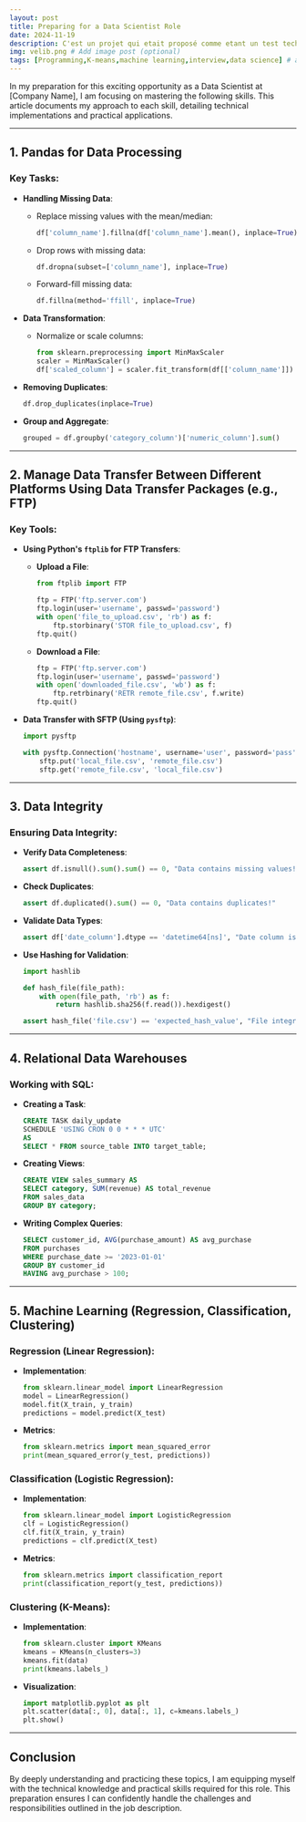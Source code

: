 ```yaml
---
layout: post
title: Preparing for a Data Scientist Role 
date: 2024-11-19
description: C'est un projet qui etait proposé comme etant un test technique pour le poste stagiaire data scientist
img: velib.png # Add image post (optional)
tags: [Programming,K-means,machine learning,interview,data science] # add tag
---
```



In my preparation for this exciting opportunity as a Data Scientist at [Company Name], I am focusing on mastering the following skills. This article documents my approach to each skill, detailing technical implementations and practical applications.

---

## **1. Pandas for Data Processing**

### **Key Tasks**:
- **Handling Missing Data**:
  - Replace missing values with the mean/median:
    ```python
    df['column_name'].fillna(df['column_name'].mean(), inplace=True)
    ```
  - Drop rows with missing data:
    ```python
    df.dropna(subset=['column_name'], inplace=True)
    ```
  - Forward-fill missing data:
    ```python
    df.fillna(method='ffill', inplace=True)
    ```

- **Data Transformation**:
  - Normalize or scale columns:
    ```python
    from sklearn.preprocessing import MinMaxScaler
    scaler = MinMaxScaler()
    df['scaled_column'] = scaler.fit_transform(df[['column_name']])
    ```

- **Removing Duplicates**:
    ```python
    df.drop_duplicates(inplace=True)
    ```

- **Group and Aggregate**:
    ```python
    grouped = df.groupby('category_column')['numeric_column'].sum()
    ```

---

## **2. Manage Data Transfer Between Different Platforms Using Data Transfer Packages (e.g., FTP)**

### **Key Tools**:
- **Using Python's `ftplib` for FTP Transfers**:
  - **Upload a File**:
    ```python
    from ftplib import FTP
    
    ftp = FTP('ftp.server.com')
    ftp.login(user='username', passwd='password')
    with open('file_to_upload.csv', 'rb') as f:
        ftp.storbinary('STOR file_to_upload.csv', f)
    ftp.quit()
    ```
  - **Download a File**:
    ```python
    ftp = FTP('ftp.server.com')
    ftp.login(user='username', passwd='password')
    with open('downloaded_file.csv', 'wb') as f:
        ftp.retrbinary('RETR remote_file.csv', f.write)
    ftp.quit()
    ```

- **Data Transfer with SFTP (Using `pysftp`)**:
    ```python
    import pysftp
    
    with pysftp.Connection('hostname', username='user', password='pass') as sftp:
        sftp.put('local_file.csv', 'remote_file.csv')
        sftp.get('remote_file.csv', 'local_file.csv')
    ```

---

## **3. Data Integrity**

### **Ensuring Data Integrity**:
- **Verify Data Completeness**:
    ```python
    assert df.isnull().sum().sum() == 0, "Data contains missing values!"
    ```
- **Check Duplicates**:
    ```python
    assert df.duplicated().sum() == 0, "Data contains duplicates!"
    ```

- **Validate Data Types**:
    ```python
    assert df['date_column'].dtype == 'datetime64[ns]', "Date column is not in the correct format!"
    ```

- **Use Hashing for Validation**:
    ```python
    import hashlib
    
    def hash_file(file_path):
        with open(file_path, 'rb') as f:
            return hashlib.sha256(f.read()).hexdigest()
    
    assert hash_file('file.csv') == 'expected_hash_value', "File integrity compromised!"
    ```

---

## **4. Relational Data Warehouses**

### **Working with SQL**:
- **Creating a Task**:
    ```sql
    CREATE TASK daily_update
    SCHEDULE 'USING CRON 0 0 * * * UTC'
    AS
    SELECT * FROM source_table INTO target_table;
    ```

- **Creating Views**:
    ```sql
    CREATE VIEW sales_summary AS
    SELECT category, SUM(revenue) AS total_revenue
    FROM sales_data
    GROUP BY category;
    ```

- **Writing Complex Queries**:
    ```sql
    SELECT customer_id, AVG(purchase_amount) AS avg_purchase
    FROM purchases
    WHERE purchase_date >= '2023-01-01'
    GROUP BY customer_id
    HAVING avg_purchase > 100;
    ```

---

## **5. Machine Learning (Regression, Classification, Clustering)**

### **Regression (Linear Regression)**:
- **Implementation**:
    ```python
    from sklearn.linear_model import LinearRegression
    model = LinearRegression()
    model.fit(X_train, y_train)
    predictions = model.predict(X_test)
    ```

- **Metrics**:
    ```python
    from sklearn.metrics import mean_squared_error
    print(mean_squared_error(y_test, predictions))
    ```

### **Classification (Logistic Regression)**:
- **Implementation**:
    ```python
    from sklearn.linear_model import LogisticRegression
    clf = LogisticRegression()
    clf.fit(X_train, y_train)
    predictions = clf.predict(X_test)
    ```

- **Metrics**:
    ```python
    from sklearn.metrics import classification_report
    print(classification_report(y_test, predictions))
    ```

### **Clustering (K-Means)**:
- **Implementation**:
    ```python
    from sklearn.cluster import KMeans
    kmeans = KMeans(n_clusters=3)
    kmeans.fit(data)
    print(kmeans.labels_)
    ```

- **Visualization**:
    ```python
    import matplotlib.pyplot as plt
    plt.scatter(data[:, 0], data[:, 1], c=kmeans.labels_)
    plt.show()
    ```

---

## Conclusion

By deeply understanding and practicing these topics, I am equipping myself with the technical knowledge and practical skills required for this role. This preparation ensures I can confidently handle the challenges and responsibilities outlined in the job description.
